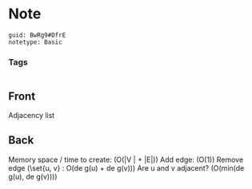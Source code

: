 # Note
```
guid: BwRg9#DfrE
notetype: Basic
```

### Tags
```
```

## Front
Adjacency list

## Back
Memory space / time to create: \(O(|V | + |E|)\)
Add edge: \(O(1)\)
Remove edge \(\set{u, v} : O(de g(u) + de g(v))\)
Are u and v adjacent? \(O(min(de g(u), de g(v)))\)
